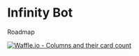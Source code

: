 
# Infinity Bot

Roadmap

[![Waffle.io - Columns and their card count](https://badge.waffle.io/infinity-future/infinity-bot.svg?columns=all)](https://waffle.io/infinity-future/infinity-bot) 

